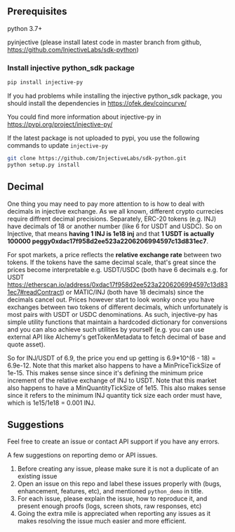 ## Prerequisites

python 3.7+

pyinjective (please install latest code in master branch from github, https://github.com/InjectiveLabs/sdk-python)

### Install injective python_sdk package

```bash
pip install injective-py
```

If you had problems while installing the injective python_sdk package, you should install the dependencies in
https://ofek.dev/coincurve/

You could find more information about injective-py in https://pypi.org/project/injective-py/

If the latest package is not uploaded to pypi, you use the following commands to update `injective-py`

```bash
git clone https://github.com/InjectiveLabs/sdk-python.git
python setup.py install
```
## Decimal

One thing you may need to pay more attention to is how to deal with decimals in injective exchange. As we all known, different crypto currecies require diffrent decimal precisions. Separately, ERC-20 tokens (e.g. INJ) have decimals of 18 or another number (like 6 for USDT and USDC).  So on Injective, that means **having 1 INJ is 1e18 inj** and that **1 USDT is actually 100000 peggy0xdac17f958d2ee523a2206206994597c13d831ec7**.

For spot markets, a price reflects the **relative exchange rate** between two tokens. If the tokens have the same decimal scale, that's great since the prices become interpretable e.g. USDT/USDC (both have 6 decimals e.g. for USDT https://etherscan.io/address/0xdac17f958d2ee523a2206206994597c13d831ec7#readContract) or MATIC/INJ (both have 18 decimals) since the decimals cancel out.  Prices however start to look wonky once you have exchanges between two tokens of different decimals, which unfortunately is most pairs with USDT or USDC denominations.  As such, injective-py has simple utility functions that maintain a hardcoded dictionary for conversions and you can also achieve such utilities by yourself (e.g. you can use external API like Alchemy's getTokenMetadata to fetch decimal of base and quote asset).

So for INJ/USDT of 6.9, the price you end up getting is 6.9*10^(6 - 18) = 6.9e-12.  Note that this market also happens to have a MinPriceTickSize of 1e-15. This makes sense since since it's defining the minimum price increment of the relative exchange of INJ to USDT.  Note that this market also happens to have a MinQuantityTickSize of 1e15. This also makes sense since it refers to the minimum INJ quantity tick size each order must have, which is 1e15/1e18 = 0.001 INJ.

## Suggestions

Feel free to create an issue or contact API support if you have any errors.

A few suggestions on reporting demo or API issues.

1. Before creating any issue, please make sure it is not a duplicate of an existing issue
2. Open an issue on this repo and label these issues properly with (bugs, enhancement, features, etc), and mentioned `python_demo` in title.
3. For each issue, please explain the issue, how to reproduce it, and present enough proofs (logs, screen shots, raw responses, etc)
4. Going the extra mile is appreciated when reporting any issues as it makes resolving the issue much easier and more efficient.

